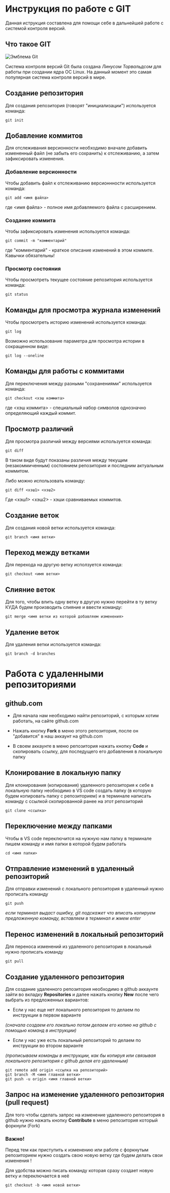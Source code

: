 # **Инструкция по работе с GIT**

Данная иструкция составлена для помощи себе в дальнейшей работе с системой контроля версий.

## Что такое GIT

![Эмблема Git](git.JPG)

Система контроля версий Git была создана *Линусом Торвальдсом* для работы при создании ядра ОС Linux. На данный момент это самая популярная система контроля версий в мире.

## Создание репозитория

Для создания репозитория (говорят "инициализации") используется команда:

    git init

## Добавление коммитов

Для отслеживания версионности необходимо вначале добавить измененный файл (не забыть его сохранить) к отслеживанию, а затем зафиксировать изменения.

### Добавление версионности

Чтобы добавить файл к отслеживанию версионнности используется команда:

    git add <имя файла>

где <имя файла> - полное имя добавляемого файла с расширением.

### Создание коммита

Чтобы зафиксировать изменения используется команда:

    git commit -m "комментарий"

где "комментарий" - краткое описание изменений в этом коммите. Кавычки обязательны!

### Просмотр состояния

Чтобы просмотреть текущее состояние репозитория используется команда:

    git status

## Команды для просмотра журнала изменений

Чтобы просмотреть историю изменений используется команда:

    git log

Возможно использование параметра для просмотра истории в сокращенном виде:

    git log --oneline

## Команды для работы с коммитами

Для переключения между разными "сохранениями" используется команда:

    git checkout <хэш коммита>

где <хэш коммита> - специальный набор символов однозначно определяющий каждый коммит.

## Просмотр различий

Для просмотра различий между версиями используется команда:

    git diff

В таком виде будут показаны различия между текущим (незакоммиченным) состоянием репозитория и последним актуальным коммитом.

Либо можно использовать команду:

    git diff <хэш1> <хэш2>

Где <хэш1> <хэш2> - хэши сравниваемых коммитов.

## Создание веток

Для создания новой ветки используется команда:

    git branch <имя ветки>

## Переход между ветками

Для перехода на другую ветку исползуется команда:

    git checkout <имя ветки>

## Слияние веток

Для того, чтобы влить одну ветку в другую нужно перейти в ту ветку КУДА будем производить слияние и ввести команду:

    git merge <имя ветки из которой добавляем изменения>

## Удаление веток

Для удаления ветки используется команда:
    
    git branch -d branches

# Работа с удаленными репозиториями

## github.com

* Для начала нам необходимо найти репозиторий, с которым хотим работать, на сайте github.com

* Нажать кнопку **Fork** в меню этого репозитория, после он "добавится" в наш аккаунт на github.com

* В своем аккаунте в меню репозитория нажать кнопку **Code** и скопировать ссылку, для последущего его добавления в локальную папку

## Клонирование в локальную папку

Для клонирования (копирования) удаленного репозитория к себе в локальную папку необходимо в VS code создать папку (в которую будем копировать папку с репозиторием) и в терминале написать команду с ссылкой скопированной ранее на этот репозиторий

    git clone <ссылка>

## Переключение между папками

Чтобы в VS code переключится на нужную нам папку в терминале пишем команду и имя папки в которой будем работать

    cd <имя папки>

## Отправление изменений в удаленный репозиторий

Для отправки изменений с локального репозитория в удаленный нужно прописать команду

    git push

*если терминал выдаст ошибку, git подскажет что вписать копируем предложенную команду, вставляем в терминал и жмем enter*

## Перенос изменений в локальный репозиторий

Для переноса изменений из удаленного репозитория в локальный нужно прописать команду

    git pull

## Создание удаленного репозитория

Для создание удаленного репозитория необходимо в github аккаунте зайти во вкладку **Repositories** и далее нажать кнопку **New** после чего выбрать из предложенных вариантов:

* Если у нас еще нет локального репозитория то делаем по инструкции в первом варианте 

*(сначала создаем его локально потом делаем его копию на github c помощью команд в инструкции)*

* Если у нас уже есть локальный репозиторий то делаем по инструкции во втором варианте 

*(прописываем команды в инструкции, как бы копируя или связывая локального репозитория с github делая его удаленным)*

    git remote add origin <ссылка на репозиторий>
    git branch -M <имя главной ветки>
    git push -u origin <имя главной ветки>

## Запрос на изменение удаленного репозитория (pull request)

Для того чтобы сделать запрос на изменение удаленного репозитория в github нужно нажать кнопку **Contribute** в меню репозитория который форкнули (Fork)

### **Важно!**

Перед тем как приступить к изменению или работе с форкнутым репозиторием нужно создать свою новую ветку где будем делать свои изменения !

Для удобства можно писать команду которая сразу создает новую ветку и переключается в неё

    git checkout -b <имя новой ветки>
